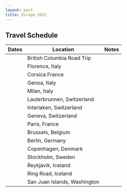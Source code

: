 ```yaml
---
layout: post
title: Europe 2022
---
```


## Travel Schedule
| Dates         | Location      | Notes |
| ------------- | ------------- | ----- |
|| British Columbia Road Trip ||
|| Florence, Italy ||
|| Corsica France ||
|| Genoa, Italy ||
|| Milan, Italy ||
|| Lauterbrunnen, Switzerland ||
|| Interlaken, Switzerland ||
|| Geneva, Switzerland ||
|| Paris, France ||
|| Brussels, Belgium ||
|| Berlin, Germany ||
|| Copenhagen, Denmark ||
|| Stockholm, Sweden ||
|| Reykjavik, Iceland ||
|| Ring Road, Iceland ||
|| San Juan Islands, Washington ||

